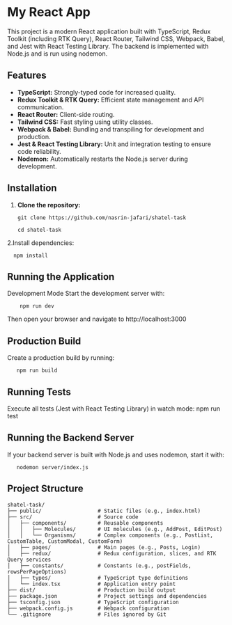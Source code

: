 # My React App

This project is a modern React application built with TypeScript, Redux Toolkit (including RTK Query), React Router, Tailwind CSS, Webpack, Babel, and Jest with React Testing Library. The backend is implemented with Node.js and is run using nodemon.

## Features

- **TypeScript:** Strongly-typed code for increased quality.
- **Redux Toolkit & RTK Query:** Efficient state management and API communication.
- **React Router:** Client-side routing.
- **Tailwind CSS:** Fast styling using utility classes.
- **Webpack & Babel:** Bundling and transpiling for development and production.
- **Jest & React Testing Library:** Unit and integration testing to ensure code reliability.
- **Nodemon:** Automatically restarts the Node.js server during development.

## Installation

1. **Clone the repository:**
    ```
    git clone https://github.com/nasrin-jafari/shatel-task
   ```
   ```
   cd shatel-task
   ```

2.Install dependencies: 
```
  npm install
```


## Running the Application
Development Mode
Start the development server with:
```
    npm run dev
```
Then open your browser and navigate to http://localhost:3000 


## Production Build
Create a production build by running:
```
   npm run build
```


## Running Tests
Execute all tests (Jest with React Testing Library) in watch mode:
   npm run test


## Running the Backend Server
If your backend server is built with Node.js and uses nodemon, start it with:
```
   nodemon server/index.js
```



## Project Structure
```
shatel-task/
├── public/                  # Static files (e.g., index.html)
├── src/                     # Source code
│   ├── components/          # Reusable components
│   │   ├── Molecules/       # UI molecules (e.g., AddPost, EditPost)
│   │   └── Organisms/       # Complex components (e.g., PostList, CustomTable, CustomModal, CustomForm)
│   ├── pages/               # Main pages (e.g., Posts, Login)
│   ├── redux/               # Redux configuration, slices, and RTK Query services
│   ├── constants/           # Constants (e.g., postFields, rowsPerPageOptions)
│   ├── types/               # TypeScript type definitions
│   └── index.tsx            # Application entry point
├── dist/                    # Production build output
├── package.json             # Project settings and dependencies
├── tsconfig.json            # TypeScript configuration
├── webpack.config.js        # Webpack configuration
└── .gitignore               # Files ignored by Git
```

